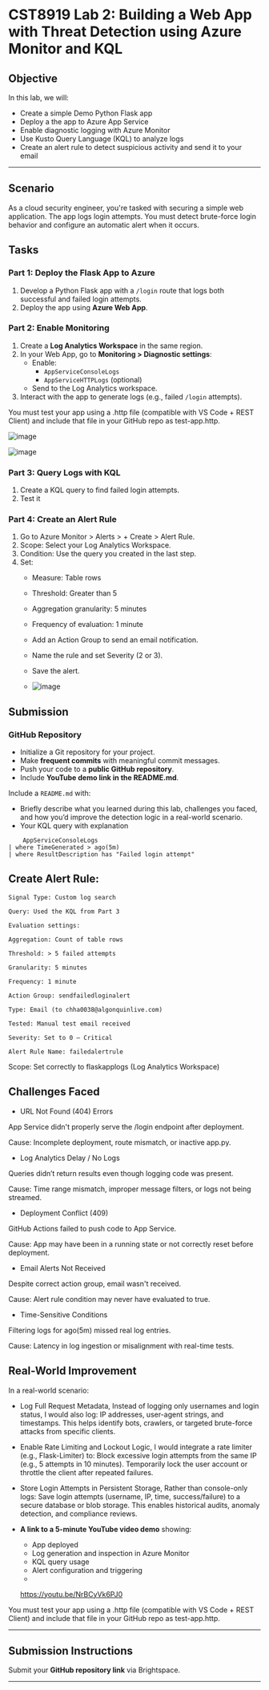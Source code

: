 # CST8919 Lab 2: Building a Web App with Threat Detection using Azure Monitor and KQL


## Objective

In this lab, we will:
- Create a simple Demo Python Flask app
- Deploy a the app to Azure App Service
- Enable diagnostic logging with Azure Monitor
- Use Kusto Query Language (KQL) to analyze logs
- Create an alert rule to detect suspicious activity and send it to your email
---
## Scenario
As a cloud security engineer, you're tasked with securing a simple web application. The app logs login attempts. You must detect brute-force login behavior and configure an automatic alert when it occurs.

## Tasks

### Part 1: Deploy the Flask App to Azure
1. Develop a Python Flask app with a `/login` route that logs both successful and failed login attempts.
2. Deploy the app using **Azure Web App**.

### Part 2: Enable Monitoring
1. Create a **Log Analytics Workspace** in the same region.
2. In your Web App, go to **Monitoring > Diagnostic settings**:
   - Enable:
     - `AppServiceConsoleLogs`
     - `AppServiceHTTPLogs` (optional)
   - Send to the Log Analytics workspace.
3. Interact with the app to generate logs (e.g., failed `/login` attempts).


You must test your app using a .http file (compatible with VS Code + REST Client) and include that file in your GitHub repo as test-app.http.

![image](https://github.com/user-attachments/assets/b2ed0b06-86a4-45b6-ba32-ba8f7ca50802)

![image](https://github.com/user-attachments/assets/66b8ecdd-ce09-4c90-bad6-a519c19cfda0)



### Part 3: Query Logs with KQL
1. Create a KQL query to find failed login attempts.
2. Test it

### Part 4: Create an Alert Rule
1. Go to Azure Monitor > Alerts > + Create > Alert Rule.
2. Scope: Select your Log Analytics Workspace.
3. Condition: Use the query you created in the last step.
4. Set:
    - Measure: Table rows
    - Threshold: Greater than 5
    - Aggregation granularity: 5 minutes
    - Frequency of evaluation: 1 minute
    - Add an Action Group to send an email notification.
    - Name the rule and set Severity (2 or 3).
    - Save the alert.
  
    - ![image](https://github.com/user-attachments/assets/ba114217-f918-4a76-b3b3-a140b6ebb129)


## Submission
### GitHub Repository
- Initialize a Git repository for your project.
- Make **frequent commits** with meaningful commit messages.
- Push your code to a **public GitHub repository**.
- Include  **YouTube demo link in the README.md**.

Include a `README.md` with:
  - Briefly describe what you learned during this lab, challenges you faced, and how you’d improve the detection logic in a real-world scenario.
  - Your KQL query with explanation
``` kql
    AppServiceConsoleLogs
| where TimeGenerated > ago(5m)
| where ResultDescription has "Failed login attempt"

```
## Create Alert Rule:

```
Signal Type: Custom log search

Query: Used the KQL from Part 3

Evaluation settings:

Aggregation: Count of table rows

Threshold: > 5 failed attempts

Granularity: 5 minutes

Frequency: 1 minute

Action Group: sendfailedloginalert

Type: Email (to chha0038@algonquinlive.com)

Tested: Manual test email received

Severity: Set to 0 – Critical

Alert Rule Name: failedalertrule

```

Scope: Set correctly to flaskapplogs (Log Analytics Workspace)

## Challenges Faced
- URL Not Found (404) Errors

App Service didn't properly serve the /login endpoint after deployment.

Cause: Incomplete deployment, route mismatch, or inactive app.py.

- Log Analytics Delay / No Logs

Queries didn’t return results even though logging code was present.

Cause: Time range mismatch, improper message filters, or logs not being streamed.

- Deployment Conflict (409)

GitHub Actions failed to push code to App Service.

Cause: App may have been in a running state or not correctly reset before deployment.

- Email Alerts Not Received

Despite correct action group, email wasn't received.

Cause: Alert rule condition may never have evaluated to true.
-  Time-Sensitive Conditions

Filtering logs for ago(5m) missed real log entries.

Cause: Latency in log ingestion or misalignment with real-time tests.

 ## Real-World Improvement
In a real-world scenario:
- Log Full Request Metadata, Instead of logging only usernames and login status, I would also log: IP addresses, user-agent strings, and timestamps. This helps identify bots, crawlers, or targeted brute-force attacks from specific clients.
- Enable Rate Limiting and Lockout Logic, I would integrate a rate limiter (e.g., Flask-Limiter) to: Block excessive login attempts from the same IP (e.g., 5 attempts in 10 minutes). Temporarily lock the user account or throttle the client after repeated failures.

- Store Login Attempts in Persistent Storage, Rather than console-only logs: Save login attempts (username, IP, time, success/failure) to a secure database or blob storage. This enables historical audits, anomaly detection, and compliance reviews.



- **A link to a 5-minute YouTube video demo** showing:
  - App deployed
  - Log generation and inspection in Azure Monitor
  - KQL query usage
  - Alert configuration and triggering
  - 
  https://youtu.be/NrBCyVk6PJ0

You must test your app using a .http file (compatible with VS Code + REST Client) and include that file in your GitHub repo as test-app.http.


---

## Submission Instructions

Submit your **GitHub repository link** via Brightspace.



---

